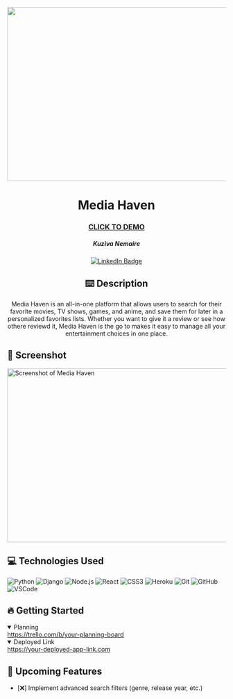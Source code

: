 <div id="header" align="center">

  <img src="https://pm1.aminoapps.com/6832/9f5f82bd29c7174aef24b76529ea3b0599913a91v2_hq.jpg" width="800" height="400">

</div>

<div id="description" align="center">

  # Media Haven

  ### [CLICK TO DEMO](https://your-deployed-app-link.com)

  ##### Kuziva Nemaire

  [![LinkedIn Badge](https://img.shields.io/badge/-@kuzivanemaire-blue?style=flat&logo=Linkedin&logoColor=black)](https://www.linkedin.com/in/kuziva-nemaire-4b03a3191/)

  ## :keyboard: Description

  Media Haven is an all-in-one platform that allows users to search for their favorite movies, TV shows, games, and anime, and save them for later in a personalized  favorites lists. Whether you want to give it a review or see how othere reviewd it, Media Haven is the go to makes it easy to manage all your entertainment choices in one place.

</div>

## :camera_flash: Screenshot

<img src="https://your-screenshot-link.com" alt="Screenshot of Media Haven" width="800" height="400"/>

## :computer: Technologies Used

![Python](https://img.shields.io/badge/-Python-05122A?style=flat&logo=python)
![Django](https://img.shields.io/badge/-Django-05122A?style=flat&logo=django)
![Node.js](https://img.shields.io/badge/-Node.js-05122A?style=flat&logo=node.js)
![React](https://img.shields.io/badge/-React-05122A?style=flat&logo=react)
![CSS3](https://img.shields.io/badge/-CSS3-05122A?style=flat&logo=css3)
![Heroku](https://img.shields.io/badge/-Heroku-05122A?style=flat&logo=heroku)
![Git](https://img.shields.io/badge/-Git-05122A?style=flat&logo=git)
![GitHub](https://img.shields.io/badge/-GitHub-05122A?style=flat&logo=github)
![VSCode](https://img.shields.io/badge/-VS_Code-05122A?style=flat&logo=visualstudio)

## :fire: Getting Started

<details open>
 <summary> Planning </summary>
  <a href="https://trello.com/b/your-planning-board"
    >https://trello.com/b/your-planning-board</a
  >
</details>

<details open>
  <summary> Deployed Link </summary>
  <a href="https://your-deployed-app-link.com"
    >https://your-deployed-app-link.com</a
  >
</details>

## :satellite: Upcoming Features

- [:x:] Implement advanced search filters (genre, release year, etc.)
